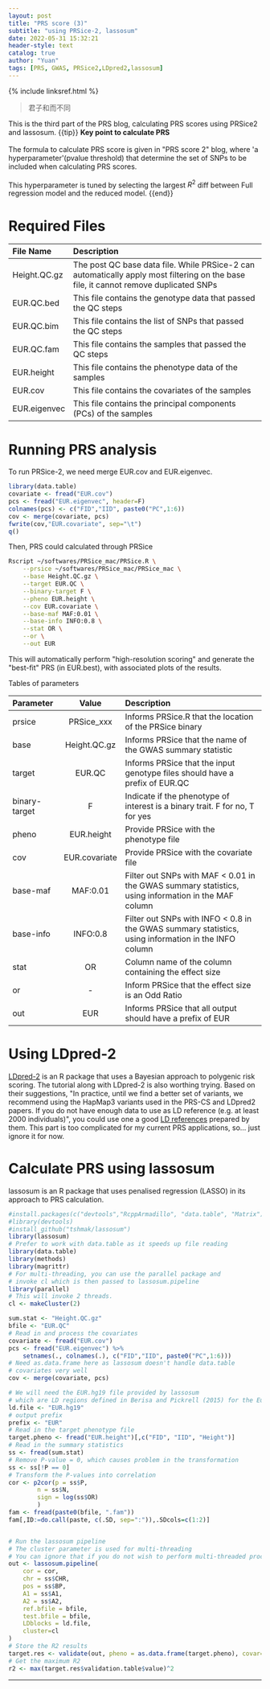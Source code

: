 ```yaml
---
layout: post
title: "PRS score (3)"
subtitle: "using PRSice-2, lassosum"
date: 2022-05-31 15:32:21
header-style: text
catalog: true
author: "Yuan"
tags: [PRS, GWAS, PRSice2,LDpred2,lassosum]
---
```

{% include linksref.html %}

>君子和而不同

This is the third part of the PRS blog, calculating PRS scores using PRSice2 and lassosum.
{{tip}} <b> Key point to calculate PRS </b> <br/><br/>The formula to calculate PRS score is given in "PRS score 2" blog, where 'a hyperparameter'(pvalue threshold) that determine the set of SNPs to be included when calculating PRS scores. <br/><br/> This hyperparameter is tuned by selecting the largest $R^2$ diff between Full regression model and the reduced model. {{end}}

# Required Files

| File Name    | Description                                                                                                                          |
| :----------- | :----------------------------------------------------------------------------------------------------------------------------------- |
| Height.QC.gz | The post QC base data file. While PRSice-2 can automatically apply most filtering on the base file, it cannot remove duplicated SNPs |
| EUR.QC.bed   | This file contains the genotype data that passed the QC steps                                                                        |
| EUR.QC.bim   | This file contains the list of SNPs that passed the QC steps                                                                         |
| EUR.QC.fam   | This file contains the samples that passed the QC steps                                                                              |
| EUR.height   | This file contains the phenotype data of the samples                                                                                 |
| EUR.cov      | This file contains the covariates of the samples                                                                                     |
| EUR.eigenvec | This file contains the principal components (PCs) of the samples                                                                     |

# Running PRS analysis
To run PRSice-2, we need merge EUR.cov and EUR.eigenvec.

```R
library(data.table)
covariate <- fread("EUR.cov")
pcs <- fread("EUR.eigenvec", header=F)
colnames(pcs) <- c("FID","IID", paste0("PC",1:6))
cov <- merge(covariate, pcs)
fwrite(cov,"EUR.covariate", sep="\t")
q()
```

Then, PRS could calculated through PRSice

```bash
Rscript ~/softwares/PRSice_mac/PRSice.R \
    --prsice ~/softwares/PRSice_mac/PRSice_mac \
    --base Height.QC.gz \
    --target EUR.QC \
    --binary-target F \
    --pheno EUR.height \
    --cov EUR.covariate \
    --base-maf MAF:0.01 \
    --base-info INFO:0.8 \
    --stat OR \
    --or \
    --out EUR
```

This will automatically perform "high-resolution scoring" and generate the "best-fit" PRS (in EUR.best), with associated plots of the results.

Tables of parameters

| Parameter     |     Value     | Description                                                                                          |
| :------------ | :-----------: | :--------------------------------------------------------------------------------------------------- |
| prsice        |  PRSice_xxx   | Informs PRSice.R that the location of the PRSice binary                                              |
| base          | Height.QC.gz  | Informs PRSice that the name of the GWAS summary statistic                                           |
| target        |    EUR.QC     | Informs PRSice that the input genotype files should have a prefix of EUR.QC                          |
| binary-target |       F       | Indicate if the phenotype of interest is a binary trait. F for no, T for yes                         |
| pheno         |  EUR.height   | Provide PRSice with the phenotype file                                                               |
| cov           | EUR.covariate | Provide PRSice with the covariate file                                                               |
| base-maf      |   MAF:0.01    | Filter out SNPs with MAF < 0.01 in the GWAS summary statistics, using information in the MAF column  |
| base-info     |   INFO:0.8    | Filter out SNPs with INFO < 0.8 in the GWAS summary statistics, using information in the INFO column |
| stat          |      OR       | Column name of the column containing the effect size                                                 |
| or            |       -       | Inform PRSice that the effect size is an Odd Ratio                                                   |
| out           |      EUR      | Informs PRSice that all output should have a prefix of EUR                                           |

# Using LDpred-2
[LDpred-2](https://privefl.github.io/bigsnpr/articles/LDpred2.html) is an R package that uses a Bayesian approach to polygenic risk scoring. The tutorial along with LDpred-2 is also worthing trying. Based on their suggestions, "In practice, until we find a better set of variants, we recommend using the HapMap3 variants used in the PRS-CS and LDpred2 papers. If you do not have enough data to use as LD reference (e.g. at least 2000 individuals)", you could use one a good [LD references](https://doi.org/10.6084/m9.figshare.19213299) prepared by them.
This part is too complicated for my current PRS applications, so... just ignore it for now.

# Calculate PRS using lassosum
lassosum is an R package that uses penalised regression (LASSO) in its approach to PRS calculation.

```R
#install.packages(c("devtools","RcppArmadillo", "data.table", "Matrix"), dependencies=TRUE)
#library(devtools)
#install_github("tshmak/lassosum")
library(lassosum)
# Prefer to work with data.table as it speeds up file reading
library(data.table)
library(methods)
library(magrittr)
# For multi-threading, you can use the parallel package and 
# invoke cl which is then passed to lassosum.pipeline
library(parallel)
# This will invoke 2 threads. 
cl <- makeCluster(2)

sum.stat <- "Height.QC.gz"
bfile <- "EUR.QC"
# Read in and process the covariates
covariate <- fread("EUR.cov")
pcs <- fread("EUR.eigenvec") %>%
    setnames(., colnames(.), c("FID","IID", paste0("PC",1:6)))
# Need as.data.frame here as lassosum doesn't handle data.table 
# covariates very well
cov <- merge(covariate, pcs)

# We will need the EUR.hg19 file provided by lassosum 
# which are LD regions defined in Berisa and Pickrell (2015) for the European population and the hg19 genome.
ld.file <- "EUR.hg19"
# output prefix
prefix <- "EUR"
# Read in the target phenotype file
target.pheno <- fread("EUR.height")[,c("FID", "IID", "Height")]
# Read in the summary statistics
ss <- fread(sum.stat)
# Remove P-value = 0, which causes problem in the transformation
ss <- ss[!P == 0]
# Transform the P-values into correlation
cor <- p2cor(p = ss$P,
        n = ss$N,
        sign = log(ss$OR)
        )
fam <- fread(paste0(bfile, ".fam"))
fam[,ID:=do.call(paste, c(.SD, sep=":")),.SDcols=c(1:2)]


# Run the lassosum pipeline
# The cluster parameter is used for multi-threading
# You can ignore that if you do not wish to perform multi-threaded processing
out <- lassosum.pipeline(
    cor = cor,
    chr = ss$CHR,
    pos = ss$BP,
    A1 = ss$A1,
    A2 = ss$A2,
    ref.bfile = bfile,
    test.bfile = bfile,
    LDblocks = ld.file, 
    cluster=cl
)
# Store the R2 results
target.res <- validate(out, pheno = as.data.frame(target.pheno), covar=as.data.frame(cov))
# Get the maximum R2
r2 <- max(target.res$validation.table$value)^2
```

---
